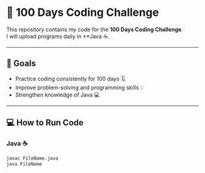 # 🚀 100 Days Coding Challenge  

This repository contains my code for the **100 Days Coding Challenge**.  
I will upload programs daily in **Java ☕.  


---

## 🎯 Goals  
- Practice coding consistently for 100 days 🗓️  
- Improve problem-solving and programming skills 💡  
- Strengthen knowledge of Java 💻  

---

## 💻 How to Run Code  

### Java ☕  
```bash
javac FileName.java
java FileName
